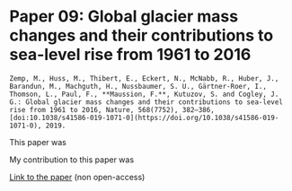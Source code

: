 # Paper 09: Global glacier mass changes and their contributions to sea-level rise from 1961 to 2016

```{admonition} Citation
Zemp, M., Huss, M., Thibert, E., Eckert, N., McNabb, R., Huber, J., Barandun, M., Machguth, H., Nussbaumer, S. U., Gärtner-Roer, I., Thomson, L., Paul, F., **Maussion, F.**, Kutuzov, S. and Cogley, J. G.: Global glacier mass changes and their contributions to sea-level rise from 1961 to 2016, Nature, 568(7752), 382–386, [doi:10.1038/s41586-019-1071-0](https://doi.org/10.1038/s41586-019-1071-0), 2019.
```

This paper was 

My contribution to this paper was

[Link to the paper](https://doi.org/10.1038/s41586-019-1071-0) (non open-access)

